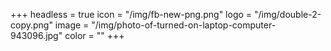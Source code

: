 +++
headless = true
icon = "/img/fb-new-png.png"
logo = "/img/double-2-copy.png"
image = "/img/photo-of-turned-on-laptop-computer-943096.jpg"
color = ""
+++

